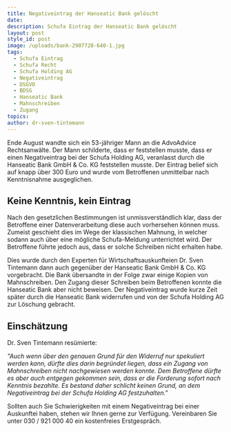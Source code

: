 ```yaml
---
title: Negativeintrag der Hanseatic Bank gelöscht
date:
description: Schufa Eintrag der Hanseatic Bank gelöscht
layout: post
style_id: post
image: /uploads/bank-2907728-640-1.jpg
tags:
  - Schufa Eintrag
  - Schufa Recht
  - Schufa Holding AG
  - Negativeintrag
  - DSGVO
  - BDSG
  - Hanseatic Bank
  - Mahnschreiben
  - Zugang
topics:
author: dr-sven-tintemann
---
```


Ende August wandte sich ein 53-jähriger Mann an die AdvoAdvice Rechtsanwälte. Der Mann schilderte, dass er feststellen musste, dass er einen Negativeintrag bei der Schufa Holding AG, veranlasst durch die Hanseatic Bank GmbH & Co. KG feststellen musste. Der Eintrag belief sich auf knapp über 300 Euro und wurde vom Betroffenen unmittelbar nach Kenntnisnahme ausgeglichen.

## Keine Kenntnis, kein Eintrag

Nach den gesetzlichen Bestimmungen ist unmissverständlich klar, dass der Betroffene einer Datenverarbeitung diese auch vorhersehen können muss. Zumeist geschieht dies im Wege der klassischen Mahnung, in welcher sodann auch über eine mögliche Schufa-Meldung unterrichtet wird. Der Betroffene führte jedoch aus, dass er solche Schreiben nicht erhalten habe.

Dies wurde durch den Experten für Wirtschaftsauskunfteien Dr. Sven Tintemann dann auch gegenüber der Hanseatic Bank GmbH & Co. KG vorgebracht. Die Bank übersandte in der Folge zwar einige Kopien von Mahnschreiben. Den Zugang dieser Schreiben beim Betroffenen konnte die Hanseatic Bank aber nicht beweisen. Der Negativeintrag wurde kurze Zeit später durch die Hanseatic Bank widerrufen und von der Schufa Holding AG zur Löschung gebracht.

## Einschätzung

Dr. Sven Tintemann resümierte:&nbsp;

*"Auch wenn über den genauen Grund für den Widerruf nur spekuliert werden kann, dürfte dies darin begründet liegen, dass ein Zugang von Mahnschreiben nicht nachgewiesen werden konnte. Dem Betroffene dürfte es aber auch entgegen gekommen sein, dass er die Forderung sofort nach Kenntnis bezahlte. Es bestand daher schlicht keinen Grund, an dem Negativeintrag bei der Schufa Holding AG festzuhalten."*

Sollten auch Sie Schwierigkeiten mit einem Negativeintrag bei einer Auskunftei haben, stehen wir Ihnen gerne zur Verfügung. Vereinbaren Sie unter 030 / 921 000 40 ein kostenfreies Erstgespräch.